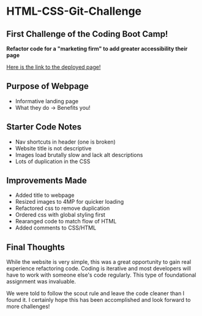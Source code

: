 # HTML-CSS-Git-Challenge
## First Challenge of the Coding Boot Camp!
**Refactor code for a "marketing firm" to add greater accessibility their page**

[Here is the link to the deployed page!](https://eclevela-1234.github.io/HTML-CSS-Git-Challenge/)

## Purpose of Webpage
- Informative landing page
- What they do -> Benefits you!

## Starter Code Notes
- Nav shortcuts in header (one is broken)
- Website title is not descriptive
- Images load brutally slow and lack alt descriptions
- Lots of duplication in the CSS

## Improvements Made
- Added title to webpage
- Resized images to 4MP for quicker loading
- Refactored css to remove duplication
- Ordered css with global styling first
- Rearanged code to match flow of HTML
- Added comments to CSS/HTML 

## Final Thoughts
While the website is very simple, this was a great opportunity to gain real experience refactoring code. Coding is iterative and most developers will have to work with someone else's code regularly. This type of foundational assignment was invaluable.

We were told to follow the scout rule and leave the code cleaner than I found it. I certainly hope this has been accomplished and look forward to more challenges!
